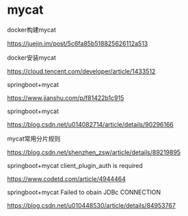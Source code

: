 # mycat

docker构建mycat

https://juejin.im/post/5c6fa85b518825626112a513

docker安装mycat

https://cloud.tencent.com/developer/article/1433512

springboot+mycat

https://www.jianshu.com/p/f81422b1c915

springboot+mycat

https://blog.csdn.net/u014082714/article/details/90296166

mycat常用分片规则

https://blog.csdn.net/shenzhen_zsw/article/details/89219895

springboot+mycat client_plugin_auth is required

https://www.codetd.com/article/4944464

springboot+mycat Failed to obain JDBc CONNECTION

https://blog.csdn.net/u010448530/article/details/84953767